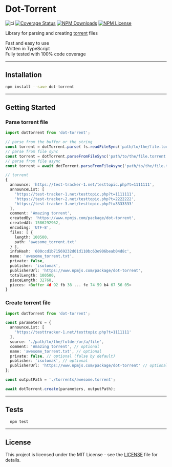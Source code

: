 
# Dot-Torrent

![ci](https://github.com/IvanSolomakhin/dot-torrent/workflows/ci/badge.svg)
[![Coverage Status](https://coveralls.io/repos/github/IvanSolomakhin/dot-torrent/badge.svg)](https://coveralls.io/github/IvanSolomakhin/dot-torrent)
[![NPM Downloads](https://img.shields.io/npm/dt/dot-torrent)](https://npmjs.org/package/dot-torrent)
[![NPM License](https://img.shields.io/npm/l/dot-torrent)](LICENSE)

Library for parsing and creating [torrent](https://en.wikipedia.org/wiki/Torrent_file) files  

Fast and easy to use  
Written in TypeScript  
Fully tested with 100% code coverage  

----
  
## Installation

``` bash
npm install --save dot-torrent
```

----

## Getting Started

### Parse torrent file

``` typescript
import dotTorrent from 'dot-torrent';

// parse from the buffer or the string
const torrent = dotTorrent.parse( fs.readFileSync('path/to/the/file.torrent') );
// parse from file sync
const torrent = dotTorrent.parseFromFileSync('path/to/the/file.torrent');
// parse from file async
const torrent = await dotTorrent.parseFromFileAsync('path/to/the/file.torrent');

// torrent
{
  announce: 'https://test-tracker-1.net/testtopic.php?t=1111111',
  announceList: [
    'https://test-tracker-1.net/testtopic.php?t=1111111',
    'https://test-tracker-2.net/testtopic.php?t=2222222',
    'https://test-tracker-3.net/testtopic.php?t=3333333'
  ],
  comment: 'Amazing torrent',
  createdBy: 'https://www.npmjs.com/package/dot-torrent',
  createdAt: 1586292962,
  encoding: 'UTF-8',
  files: [ {
    length: 100500,
    path: 'awesome_torrent.txt'
  } ],
  infoHash: '600ccd1b71569232d01d110bc63e906beab04d8c',
  name: 'awesome_torrent.txt',
  private: false,
  publisher: 'isolomak',
  publisherUrl: 'https://www.npmjs.com/package/dot-torrent',
  totalLength: 100500,
  pieceLength: 32768,
  pieces: <Buffer 4d 92 fb 38 ... fe 74 59 b4 67 56 05>
}
```

### Create torrent file

``` typescript
import dotTorrent from 'dot-torrent';

const parameters = {
  announceList: [
    'https://testtracker-1.net/testtopic.php?t=1111111'
  ],
  source: './path/to/the/folder/or/a/file',
  comment: 'Amazing torrent', // optional
  name: 'awesome_torrent.txt', // optional
  private: false, // optional (false by default)
  publisher: 'isolomak', // optional
  publisherUrl: 'https://www.npmjs.com/package/dot-torrent' // optional
};

const outputPath = './torrents/awesome.torrent';

await dotTorrent.create(parameters, outputPath);
```

----

## Tests

``` bash
  npm test
```

----

## License

This project is licensed under the MIT License - see the [LICENSE](LICENSE) file for details.
